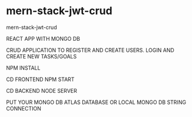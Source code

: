 # mern-stack-jwt-crud
mern-stack-jwt-crud

REACT APP WITH MONGO DB

CRUD APPLICATION TO REGISTER AND CREATE USERS. LOGIN AND CREATE NEW TASKS/GOALS

NPM INSTALL

CD FRONTEND NPM START

CD BACKEND NODE SERVER

PUT YOUR MONGO DB ATLAS DATABASE OR LOCAL MONGO DB STRING CONNECTION
